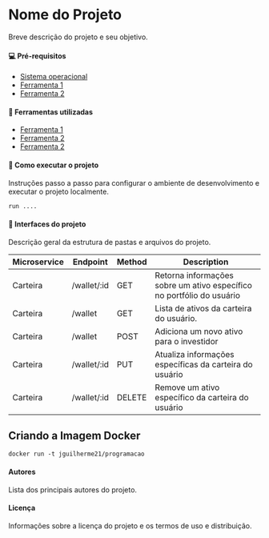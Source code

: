 # Nome do Projeto
Breve descrição do projeto e seu objetivo.

#### 💻 Pré-requisitos
- [Sistema operacional](https://golang.org/doc/go1.16)
- [Ferramenta 1](https://golang.org/doc/go1.16)
- [Ferramenta 2](https://golang.org/doc/go1.16)

#### 🔧 Ferramentas utilizadas
- [Ferramenta 1](https://golang.org/doc/go1.16)
- [Ferramenta 2](https://golang.org/doc/go1.16)
- [Ferramenta 2](https://golang.org/doc/go1.16)

#### 🚀 Como executar o projeto
Instruções passo a passo para configurar o ambiente de desenvolvimento e executar o projeto localmente.

```sh
run ....
```

#### 📂 Interfaces do projeto
Descrição geral da estrutura de pastas e arquivos do projeto.

| Microservice | Endpoint | Method | Description |
| --- | --- | --- | --- |
| Carteira | /wallet/:id | GET | Retorna informações sobre um ativo específico no portfólio do usuário |
| Carteira | /wallet | GET | Lista de ativos da carteira do usuário. |
| Carteira | /wallet | POST | Adiciona um novo ativo para o investidor |
| Carteira | /wallet/:id | PUT | Atualiza informações específicas da carteira do usuário |
| Carteira | /wallet/:id | DELETE | Remove um ativo específico da carteira do usuário |


## Criando a Imagem Docker
`docker run -t jguilherme21/programacao`

#### Autores
Lista dos principais autores do projeto.

#### Licença
Informações sobre a licença do projeto e os termos de uso e distribuição.
